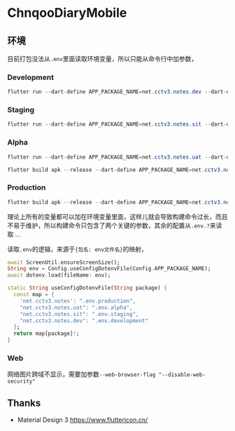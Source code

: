 # ChnqooDiaryMobile

## 环境

目前打包没法从`.env`里面读取环境变量，所以只能从命令行中加参数，

### Development

```java
flutter run --dart-define APP_PACKAGE_NAME=net.cctv3.notes.dev --dart-define APP_NAME=DemoDev -v
```

### Staging

```java
flutter run --dart-define APP_PACKAGE_NAME=net.cctv3.notes.sit --dart-define APP_NAME=DemoSit -v
```

### Alpha

```java
flutter run --dart-define APP_PACKAGE_NAME=net.cctv3.notes.uat --dart-define APP_NAME=DemoUat -v
```

```java
flutter build apk --release --dart-define APP_PACKAGE_NAME=net.cctv3.notes.uat --dart-define APP_NAME=DemoUat -v
```

### Production

```java
flutter build apk --release --dart-define APP_PACKAGE_NAME=net.cctv3.notes --dart-define APP_NAME=DemoPro -v
```

理论上所有的变量都可以加在环境变量里面，这样儿就会导致构建命令过长，而且不易于维护，所以构建命令只包含了两个关键的参数，其余的配置从`.env.?`来读取 ...

读取`.env`的逻辑，来源于`{包名: env文件名}`的映射，

```dart
await ScreenUtil.ensureScreenSize();
String env = Config.useConfigDotenvFile(Config.APP_PACKAGE_NAME);
await dotenv.load(fileName: env);
```

```dart
static String useConfigDotenvFile(String package) {
  const map = {
    'net.cctv3.notes': ".env.production",
    "net.cctv3.notes.uat": ".env.alpha",
    "net.cctv3.notes.sit": ".env.staging",
    "net.cctv3.notes.dev": ".env.development"
  };
  return map[package]!;
}
```

### Web
网络图片跨域不显示，需要加参数`--web-browser-flag "--disable-web-security"`

## Thanks

- Material Design 3 https://www.fluttericon.cn/
